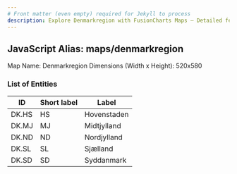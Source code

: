 ```yaml
---
# Front matter (even empty) required for Jekyll to process
description: Explore Denmarkregion with FusionCharts Maps – Detailed features for seamless integration. Try now & enhance your data visualization today! 
---
```


## JavaScript Alias: maps/denmarkregion

Map Name: Denmarkregion
Dimensions (Width x Height): 520x580





### List of Entities

ID | Short label | Label
---|---|---|
DK.HS|HS|Hovenstaden
DK.MJ|MJ|Midtjylland
DK.ND|ND|Nordjylland
DK.SL|SL|Sjælland
DK.SD|SD|Syddanmark

